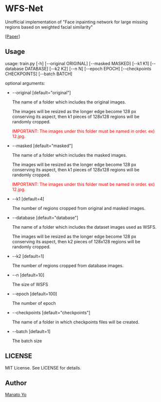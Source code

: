 # WFS-Net
<p>Unofficial implementation of "Face inpainting network for large missing regions based on weighted facial similarity"</p>

<p>[<a href="https://www.sciencedirect.com/science/article/abs/pii/S0925231219317941">Paper</a>]</p>

## Usage
usage: train.py [-h] [--original ORIGINAL] [--masked MASKED] [--k1 K1] [--database DATABASE] [--k2 K2] [--n N] [--epoch EPOCH]
                [--checkpoints CHECKPOINTS] [--batch BATCH]

optional arguments:
  
  - --original [default="original"] <p>The name of a folder which includes the original images.</p> <p>The images will be resized as the longer edge become 128 px conserving its aspect, then k1 pieces of 128x128 regions will be randomly cropped.</p> <p style="color: red">IMPORTANT: The images under this folder must be named in order. ex) 12.jpg.</p>
  - --masked [default="masked"] <p>The name of a folder which includes the masked images.</p> <p>The images will be resized as the longer edge become 128 px conserving its aspect, then k1 pieces of 128x128 regions will be randomly cropped.</p> <p style="color: red">IMPORTANT: The images under this folder must be named in order. ex) 12.jpg.</p>

  - --k1 [default=4] <p>The number of regions cropped from original and masked images.</p>

  - --database [default="database"] <p>The name of a folder which includes the dataset images used as WSFS.</p> <p>The images will be resized as the longer edge become 128 px conserving its aspect, then k2 pieces of 128x128 regions will be randomly cropped.</p>
  - --k2 [default=1] <p>The number of regions cropped from database images.</p>
  - --n [default=10] <p>The size of WSFS</p>
  - --epoch [default=100] <p>The number of epoch</p>
  - --checkpoints [default="checkpoints"] <p>The name of a folder in which checkpoints files will be created.</p>
  - --batch [default=1] <p>The batch size</p>

## LICENSE
MIT License. See LICENSE for details.

## Author
<a href="https://twitter.com/manatoy_jpn">Manato Yo</a>

